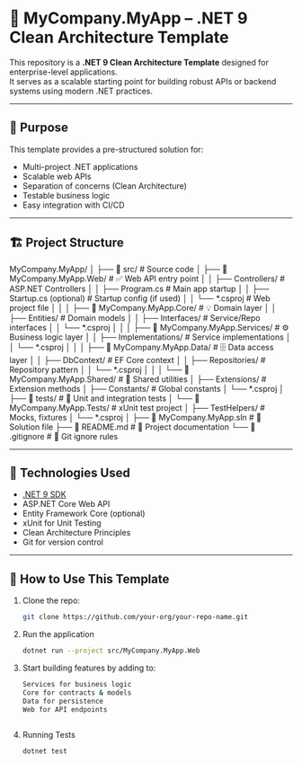 # 🧱 MyCompany.MyApp – .NET 9 Clean Architecture Template

This repository is a **.NET 9 Clean Architecture Template** designed for enterprise-level applications.  
It serves as a scalable starting point for building robust APIs or backend systems using modern .NET practices.

---

## 🎯 Purpose

This template provides a pre-structured solution for:

- Multi-project .NET applications
- Scalable web APIs
- Separation of concerns (Clean Architecture)
- Testable business logic
- Easy integration with CI/CD

---

## 🏗️ Project Structure
MyCompany.MyApp/
│
├── 📁 src/                          # Source code
│   ├── 📁 MyCompany.MyApp.Web/      # ✅ Web API entry point
│   │   ├── Controllers/            #    ASP.NET Controllers
│   │   ├── Program.cs              #    Main app startup
│   │   ├── Startup.cs (optional)  #    Startup config (if used)
│   │   └── *.csproj                #    Web project file
│   │
│   ├── 📁 MyCompany.MyApp.Core/     # 💡 Domain layer
│   │   ├── Entities/               #    Domain models
│   │   ├── Interfaces/             #    Service/Repo interfaces
│   │   └── *.csproj
│   │
│   ├── 📁 MyCompany.MyApp.Services/ # ⚙️ Business logic layer
│   │   ├── Implementations/        #    Service implementations
│   │   └── *.csproj
│   │
│   ├── 📁 MyCompany.MyApp.Data/     # 🗄️ Data access layer
│   │   ├── DbContext/              #    EF Core context
│   │   ├── Repositories/           #    Repository pattern
│   │   └── *.csproj
│   │
│   └── 📁 MyCompany.MyApp.Shared/   # 🧰 Shared utilities
│       ├── Extensions/             #    Extension methods
│       ├── Constants/              #    Global constants
│       └── *.csproj
│
├── 📁 tests/                        # 🧪 Unit and integration tests
│   └── 📁 MyCompany.MyApp.Tests/    #    xUnit test project
│       ├── TestHelpers/            #    Mocks, fixtures
│       └── *.csproj
│
├── 📄 MyCompany.MyApp.sln          # 🔗 Solution file
├── 📄 README.md                    # 📝 Project documentation
└── 📄 .gitignore                   # 🚫 Git ignore rules


---

## 🔧 Technologies Used

- [.NET 9 SDK](https://dotnet.microsoft.com/)
- ASP.NET Core Web API
- Entity Framework Core (optional)
- xUnit for Unit Testing
- Clean Architecture Principles
- Git for version control

---

## 🚀 How to Use This Template

1. Clone the repo:
   ```bash
   git clone https://github.com/your-org/your-repo-name.git
2. Run the application
   ```bash
   dotnet run --project src/MyCompany.MyApp.Web
3. Start building features by adding to:
   ```bash
   Services for business logic
   Core for contracts & models
   Data for persistence
   Web for API endpoints
  
4. Running Tests
   ```bash
   dotnet test
